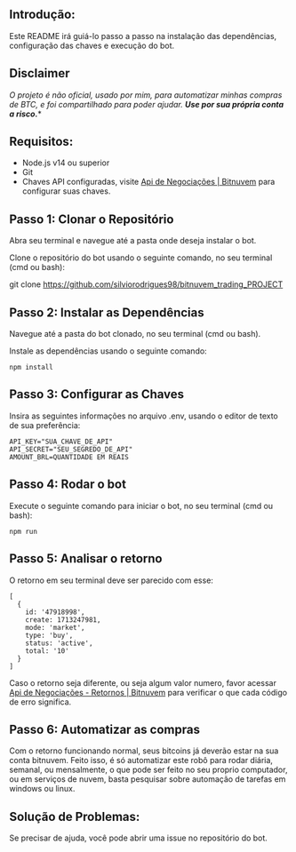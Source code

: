 ## **Introdução:**

Este README irá guiá-lo passo a passo na instalação das dependências, configuração das chaves e execução do bot.

## **Disclaimer**

*O projeto é não oficial, usado por mim, para automatizar minhas compras de BTC, e foi compartilhado para poder ajudar.
**Use por sua própria conta a risco.****
  

## **Requisitos:**

 - Node.js v14 ou superior  
 - Git
 - Chaves API configuradas, visite [Api de Negociações | Bitnuvem](https://bitnuvem.com/trade-api) para configurar suas chaves.

## **Passo 1: Clonar o Repositório**

Abra seu terminal e navegue até a pasta onde deseja instalar o bot.

Clone o repositório do bot usando o seguinte comando, no seu terminal (cmd ou bash):

git clone https://github.com/silviorodrigues98/bitnuvem_trading_PROJECT

## **Passo 2: Instalar as Dependências**

Navegue até a pasta do bot clonado, no seu terminal (cmd ou bash).

Instale as dependências usando o seguinte comando:

    npm install

## **Passo 3: Configurar as Chaves**

Insira as seguintes informações no arquivo .env, usando o editor de texto de sua preferência:

    API_KEY="SUA_CHAVE_DE_API"
    API_SECRET="SEU_SEGREDO_DE_API"
    AMOUNT_BRL=QUANTIDADE EM REAIS

## **Passo 4: Rodar o bot**

Execute o seguinte comando para iniciar o bot, no seu terminal (cmd ou bash):

    npm run
    

## **Passo 5: Analisar o retorno**

O retorno em seu terminal deve ser parecido com esse:

    [
      {
        id: '47918998',
        create: 1713247981,
        mode: 'market',
        type: 'buy',
        status: 'active',
        total: '10'
      }
    ]
    
Caso o retorno seja diferente, ou seja algum valor numero, favor acessar [Api de Negociações - Retornos | Bitnuvem](https://bitnuvem.com/trade-api/retornos) para verificar o que cada código de erro significa.


## **Passo 6: Automatizar as compras**

Com o retorno funcionando normal, seus bitcoins já deverão estar na sua conta bitnuvem.
Feito isso, é só automatizar este robô para rodar diária, semanal, ou mensalmente, o que pode ser feito no seu proprio computador, ou em serviços de nuvem, basta pesquisar sobre automação de tarefas em windows ou linux.

## ****Solução de Problemas:****

Se precisar de ajuda, você pode abrir uma issue no repositório do bot.